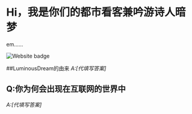 # Hi，我是你们的都市看客兼吟游诗人暗梦
em......

<img alt="Website badge" src="https://img.shields.io/badge/MyBlog-Online-brightgreen">

##LuminousDream的由来
*A:[代填写答案]*

## Q:你为何会出现在互联网的世界中
*A:[代填写答案]*
